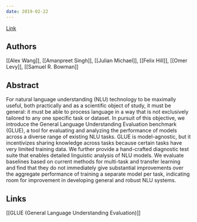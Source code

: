 ```yaml
---
date: 2019-02-22
---
```

[Link](https://arxiv.org/abs/1804.07461)


## Authors
[[Alex Wang]], [[Amanpreet Singh]], [[Julian Michael]], [[Felix Hill]], [[Omer Levy]], [[Samuel R. Bowman]]
## Abstract
For natural language understanding (NLU) technology to be maximally useful, both practically and as a scientific object of study, it must be general: it must be able to process language in a way that is not exclusively tailored to any one specific task or dataset. In pursuit of this objective, we introduce the General Language Understanding Evaluation benchmark (GLUE), a tool for evaluating and analyzing the performance of models across a diverse range of existing NLU tasks. GLUE is model-agnostic, but it incentivizes sharing knowledge across tasks because certain tasks have very limited training data. We further provide a hand-crafted diagnostic test suite that enables detailed linguistic analysis of NLU models. We evaluate baselines based on current methods for multi-task and transfer learning and find that they do not immediately give substantial improvements over the aggregate performance of training a separate model per task, indicating room for improvement in developing general and robust NLU systems. 
## Links
[[GLUE (General Language Understanding Evaluation)]]